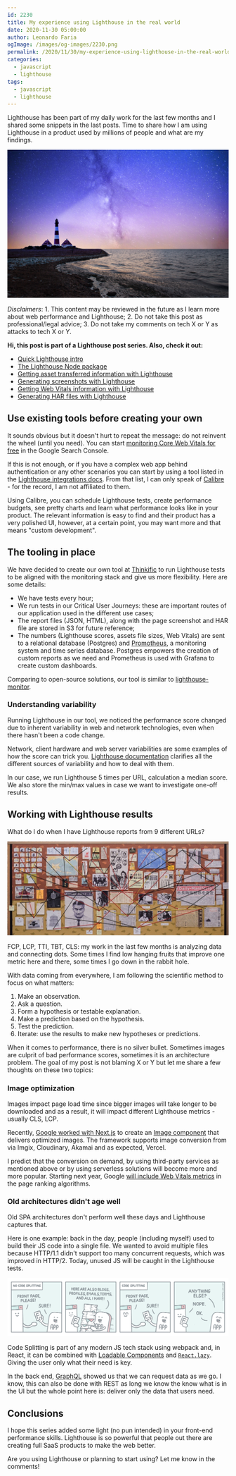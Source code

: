 ```yaml
---
id: 2230
title: My experience using Lighthouse in the real world
date: 2020-11-30 05:00:00
author: Leonardo Faria
ogImage: /images/og-images/2230.png
permalink: /2020/11/30/my-experience-using-lighthouse-in-the-real-world
categories:
  - javascript
  - lighthouse
tags:
  - javascript
  - lighthouse
---
```


Lighthouse has been part of my daily work for the last few months and I shared some snippets in the last posts. Time to share how I am using Lighthouse in a product used by millions of people and what are my findings.

![Lighthouse photo by Robert Wiedemann](/wp-content/uploads/2020/11/lighthouse.jpg)

_Disclaimers_: 1. This content may be reviewed in the future as I learn more about web performance and Lighthouse; 2. Do not take this post as professional/legal advice; 3. Do not take my comments on tech X or Y as attacks to tech X or Y.

<div class="my-10 p-4 border border-gray-6 rounded-md bg-white">
<strong>Hi, this post is part of a Lighthouse post series. Also, check it out:</strong>

<ul>
<li><a href="/2020/11/30/the-undocumented-lighthouse-guide#quick-lighthouse-intro">Quick Lighthouse intro</a></li>
<li><a href="/2020/11/30/the-undocumented-lighthouse-guide#the-lighthouse-node-package">The Lighthouse Node package</a></li>
<li><a href="/2020/11/30/getting-asset-transferred-information-with-lighthouse/">Getting asset transferred information with Lighthouse</a></li>
<li><a href="/2020/11/30/generating-screenshots-with-lighthouse/">Generating screenshots with Lighthouse</a></li>
<li><a href="/2020/11/30/getting-web-vitals-information-with-lighthouse/">Getting Web Vitals information with Lighthouse</a></li>
<li><a href="/2020/11/30/creating-har-files-with-lighthouse/">Generating HAR files with Lighthouse</a></li>
</ul>
</div>

## Use existing tools before creating your own

It sounds obvious but it doesn't hurt to repeat the message: do not reinvent the wheel (until you need). You can start [monitoring Core Web Vitals for free](https://support.google.com/webmasters/answer/9205520) in the Google Search Console. 

If this is not enough, or if you have a complex web app behind authentication or any other scenarios you can start by using a tool listed in the [Lighthouse integrations docs](https://github.com/GoogleChrome/lighthouse#lighthouse-integrations-in-web-perf-services). From that list, I can only speak of [Calibre](https://calibreapp.com) - for the record, I am not affiliated to them.

Using Calibre, you can schedule Lighthouse tests, create performance budgets, see pretty charts and learn what performance looks like in your product. The relevant information is easy to find and their product has a very polished UI, however, at a certain point, you may want more and that means "custom development".

## The tooling in place

We have decided to create our own tool at [Thinkific](https://thinkific.com) to run Lighthouse tests to be aligned with the monitoring stack and give us more flexibility. Here are some details:

- We have tests every hour;
- We run tests in our Critical User Journeys: these are important routes of our application used in the different use cases;
- The report files (JSON, HTML), along with the page screenshot and HAR file are stored in S3 for future reference;
- The numbers (Lighthouse scores, assets file sizes, Web Vitals) are sent to a relational database (Postgres) and [Promotheus](https://prometheus.io/), a monitoring system and time series database. Postgres empowers the creation of custom reports as we need and Prometheus is used with Grafana to create custom dashboards.

Comparing to open-source solutions, our tool is similar to [lighthouse-monitor](https://github.com/Verivox/lighthouse-monitor/).

### Understanding variability

Running Lighthouse in our tool, we noticed the performance score changed due to inherent variability in web and network technologies, even when there hasn't been a code change.

Network, client hardware and web server variabilities are some examples of how the score can trick you. [Lighthouse documentation](https://github.com/GoogleChrome/lighthouse/blob/master/docs/variability.md) clarifies all the different sources of variability and how to deal with them.

In our case, we run Lighthouse 5 times per URL, calculation a median score. We also store the min/max values in case we want to investigate one-off results.

## Working with Lighthouse results

What do I do when I have Lighthouse reports from 9 different URLs?

![Detective wall, from the Isle of Dogs movie](/wp-content/uploads/2020/11/detective-wall.jpg)

FCP, LCP, TTI, TBT, CLS: my work in the last few months is analyzing data and connecting dots. Some times I find low hanging fruits that improve one metric here and there, some times I go down in the rabbit hole.

With data coming from everywhere, I am following the scientific method to focus on what matters:

1. Make an observation.
2. Ask a question.
3. Form a hypothesis or testable explanation.
3. Make a prediction based on the hypothesis.
4. Test the prediction.
5. Iterate: use the results to make new hypotheses or predictions.

When it comes to performance, there is no silver bullet. Sometimes images are culprit of bad performance scores, sometimes it is an architecture problem. The goal of my post is not blaming X or Y but let me share a few thoughts on these two topics: 

### Image optimization

Images impact page load time since bigger images will take longer to be downloaded and as a result, it will impact different Lighthouse metrics - usually CLS, LCP. 

Recently, [Google worked with Next.js](https://github.com/vercel/next.js/discussions/16832) to create an [Image component](https://nextjs.org/docs/basic-features/image-optimization) that delivers optimized images. The framework supports image conversion from via Imgix, Cloudinary, Akamai and as expected, Vercel.

I predict that the conversion on demand, by using third-party services as mentioned above or by using serverless solutions will become more and more popular. Starting next year, Google [will include Web Vitals metrics](https://developers.google.com/search/blog/2020/11/timing-for-page-experience) in the page ranking algorithms.
### Old architectures didn't age well

Old SPA architectures don't perform well these days and Lighthouse captures that.

Here is one example: back in the day, people (including myself) used to build their JS code into a single file. We wanted to avoid multiple files because HTTP/1.1 didn't support too many concurrent requests, which was improved in HTTP/2. Today, unused JS will be caught in the Lighthouse tests. 

![Code splitting cartoon by Crystallize](/wp-content/uploads/2020/11/codesplitting.png)

Code Splitting is part of any modern JS tech stack using webpack and, in React, it can be combined with [Loadable Components](https://loadable-components.com/docs/getting-started/) and [`React.lazy`](https://reactjs.org/docs/code-splitting.html#reactlazy). Giving the user only what their need is key. 

In the back end, [GraphQL](https://graphql.org/) showed us that we can request data as we go. I know, this can also be done with REST as long we know the know what is in the UI but the whole point here is: deliver only the data that users need.

## Conclusions

I hope this series added some light (no pun intended) in your front-end performance skills. Lighthouse is so powerful that people out there are creating full SaaS products to make the web better.

Are you using Lighthouse or planning to start using? Let me know in the comments!
